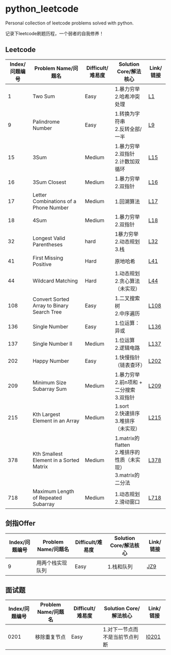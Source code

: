 # python_leetcode
Personal collection of leetcode problems solved with python.

记录下leetcode刷题历程，一个弱者的自我修养！

## Leetcode

|Index/问题编号|Problem Name/问题名|Difficult/难易度|Solution Core/解法核心|Link/链接|
|---|---|---|---|---|
|1|Two Sum|Easy|1.暴力穷举<br>2.哈希冲突处理|[L1](https://github.com/irasin/python_leetcode/blob/master/leetcode/0001_Two%20Sum.py)|
|9|Palindrome Number|Easy|1.转换为字符串<br>2.反转全部/一半|[L9](https://github.com/irasin/python_leetcode/blob/master/leetcode/0009_Palindrome%20Number.py)|
|15|3Sum|Medium|1.暴力穷举<br>2.双指针<br>2.计数加双循环|[L15](https://github.com/irasin/python_leetcode/blob/master/leetcode/0015_3Sum.py)|
|16|3Sum Closest|Medium|1.暴力穷举<br>2.双指针|[L16](https://github.com/irasin/python_leetcode/blob/master/leetcode/0016_3Sum%20Closest.py)|
|17|Letter Combinations of a Phone Number|Medium|1.回溯算法|[L17](https://github.com/irasin/python_leetcode/blob/master/leetcode/0017_Letter%20Combinations%20of%20a%20Phone%20Number.py)|
|18|4Sum|Medium|1.暴力穷举<br>2.双指针|[L18](https://github.com/irasin/python_leetcode/blob/master/leetcode/0018_4Sum.py)|
|32|Longest Valid Parentheses|hard|1暴力穷举<br>2.动态规划<br>3.栈|[L32](https://github.com/irasin/python_leetcode/blob/master/leetcode/0032_Longest%20Valid%20Parentheses.py)|
|41|First Missing Positive|Hard|原地哈希|[L41](https://github.com/irasin/python_leetcode/blob/master/leetcode/0041_First%20Missing%20Positive.py)|
|44|Wildcard Matching|Hard|1.动态规划<br>2.贪心算法（未实现）|[L44](https://github.com/irasin/python_leetcode/blob/master/leetcode/0044_Wildcard%20Matching.py)|
|108|Convert Sorted Array to Binary Search Tree|Easy|1.二叉搜索树<br>2.中序遍历|[L108](https://github.com/irasin/python_leetcode/blob/master/leetcode/0108_Convert%20Sorted%20Array%20to%20Binary%20Search%20Tree.py)|
|136|Single Number|Easy|1.位运算：异或|[L136](https://github.com/irasin/python_leetcode/blob/master/leetcode/0136_Single%20Number.py)|
|137|Single Number II|Medium|1.位运算<br>2.逻辑电路|[L137](https://github.com/irasin/python_leetcode/blob/master/leetcode/0137_Single%20Number%20II.py)|
|202|Happy Number|Easy|1.快慢指针（链表查环）|[L202](https://github.com/irasin/python_leetcode/blob/master/leetcode/0202_Happy%20Number.py)|
|209|Minimum Size Subarray Sum|Medium|1.暴力穷举<br>2.前n项和 + 二分搜索<br>3.双指针|[L209](https://github.com/irasin/python_leetcode/blob/master/leetcode/0209_Minimum%20Size%20Subarray%20Sum.py)|
|215|Kth Largest Element in an Array|Medium|1.sort<br>2.快速排序<br>3.堆排序（未实现）|[L215](https://github.com/irasin/python_leetcode/blob/master/leetcode/0215_Kth%20Largest%20Element%20in%20an%20Array.py)|
|378|Kth Smallest Element in a Sorted Matrix|Medium|1.matrix的flatten<br>2.堆排序的性质（未实现）<br>3.matrix的二分法|[L378](https://github.com/irasin/python_leetcode/blob/master/leetcode/0378_Kth%20Smallest%20Element%20in%20a%20Sorted%20Matrix.py)|
|718|Maximum Length of Repeated Subarray|Medium|1.动态规划<br>2.滑动窗口|[L718](https://github.com/irasin/python_leetcode/blob/master/leetcode/0718_Maximum%20Length%20of%20Repeated%20Subarray.py)|

## 剑指Offer

|Index/问题编号|Problem Name/问题名|Difficult/难易度|Solution Core/解法核心|Link/链接|
|---|---|---|---|---|
|9|用两个栈实现队列|Easy|1.栈和队列|[JZ9](https://github.com/irasin/python_leetcode/blob/master/%E5%89%91%E6%8C%87Offer/%E5%89%91%E6%8C%87%20Offer%2009%20%E7%94%A8%E4%B8%A4%E4%B8%AA%E6%A0%88%E5%AE%9E%E7%8E%B0%E9%98%9F%E5%88%97.py)|



## 面试题

|Index/问题编号|Problem Name/问题名|Difficult/难易度|Solution Core/解法核心|Link/链接|
|---|---|---|---|---|
|0201|移除重复节点|Easy|1.对下一节点而不是当前节点判断|[I0201](https://github.com/irasin/python_leetcode/blob/master/%E9%9D%A2%E8%AF%95%E9%A2%98/%E9%9D%A2%E8%AF%95%E9%A2%98%200201%20%E7%A7%BB%E9%99%A4%E9%87%8D%E5%A4%8D%E8%8A%82%E7%82%B9.py)|

